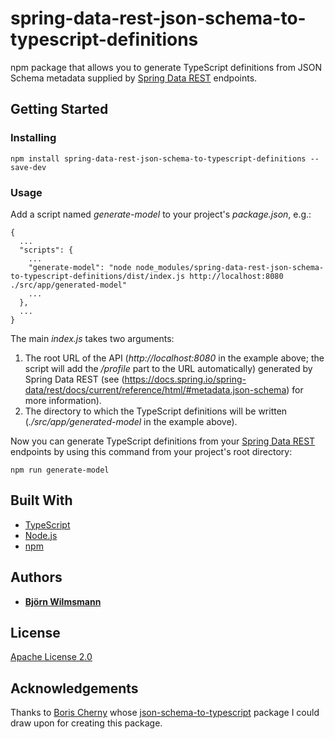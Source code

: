 # spring-data-rest-json-schema-to-typescript-definitions

npm package that allows you to generate TypeScript definitions from JSON Schema metadata supplied by [Spring Data REST](https://projects.spring.io/spring-data-rest/) endpoints.

## Getting Started

### Installing

`npm install spring-data-rest-json-schema-to-typescript-definitions --save-dev`

### Usage

Add a script named *generate-model* to your project's *package.json*, e.g.:

~~~~~~~~
{
  ...
  "scripts": {
    ...
    "generate-model": "node node_modules/spring-data-rest-json-schema-to-typescript-definitions/dist/index.js http://localhost:8080 ./src/app/generated-model"
    ...
  },
  ...
}

~~~~~~~~

The main *index.js* takes two arguments:

1. The root URL of the API (*http://localhost:8080* in the example above; the script will add the */profile* part to the URL automatically) generated by Spring Data REST (see (https://docs.spring.io/spring-data/rest/docs/current/reference/html/#metadata.json-schema) for more information).
2. The directory to which the TypeScript definitions will be written (*./src/app/generated-model* in the example above).

Now you can generate TypeScript definitions from your [Spring Data REST](https://projects.spring.io/spring-data-rest/) endpoints by using this command from your project's root directory:

`npm run generate-model`

## Built With

* [TypeScript](https://www.typescriptlang.org/)
* [Node.js](https://nodejs.org/en/)
* [npm](https://www.npmjs.com/)

## Authors

* **[Björn Wilmsmann](https://bjoernkw.com)**

## License

[Apache License 2.0](https://www.apache.org/licenses/LICENSE-2.0)

## Acknowledgements

Thanks to [Boris Cherny](https://github.com/bcherny) whose [json-schema-to-typescript](https://github.com/bcherny/json-schema-to-typescript) package I could draw upon for creating this package.
